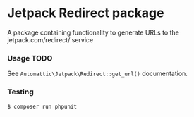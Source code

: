 # Jetpack Redirect package

A package containing functionality to generate URLs to the jetpack.com/redirect/ service

### Usage TODO

See `Automattic\Jetpack\Redirect::get_url()` documentation.

### Testing

```bash
$ composer run phpunit
```
